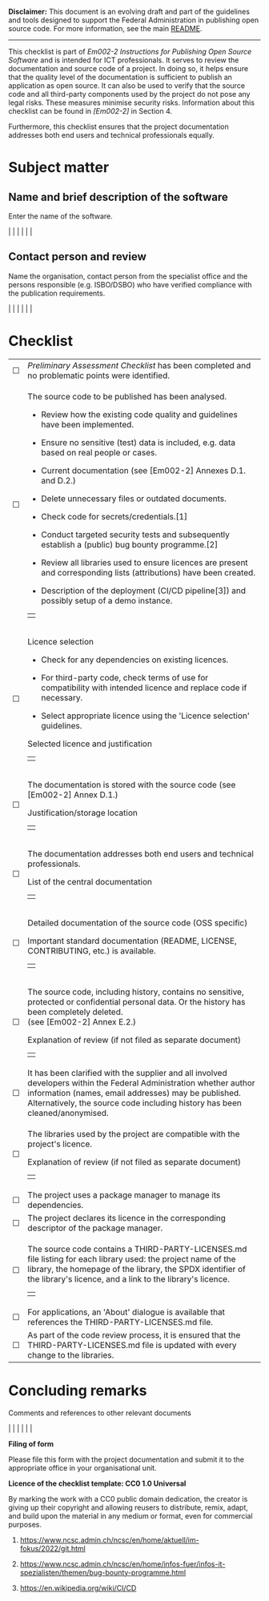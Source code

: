 **Disclaimer:** This document is an evolving draft and part of the guidelines and tools designed to support the Federal Administration in publishing open source code. For more information, see the main [README](https://github.com/swiss/opensource-guidelines/tree/main). 

---

This checklist is part of *Em002-2 Instructions for Publishing Open
Source Software* and is intended for ICT professionals. It serves to
review the documentation and source code of a project. In doing so, it
helps ensure that the quality level of the documentation is sufficient
to publish an application as open source. It can also be used to verify
that the source code and all third-party components used by the project
do not pose any legal risks. These measures minimise security risks.
Information about this checklist can be found in *\[Em002-2\]* in
Section 4.

Furthermore, this checklist ensures that the project documentation
addresses both end users and technical professionals equally.

# Subject matter 

## Name and brief description of the software

Enter the name of the software.

|  |
|  |
|  |

## Contact person and review

Name the organisation, contact person from the specialist office and the
persons responsible (e.g. ISBO/DSBO) who have verified compliance with
the publication requirements.

|  |
|  |
|  |

# Checklist

<table>
<tbody>
<tr class="odd">
<td>☐</td>
<td><em>Preliminary Assessment Checklist</em> has been completed and no problematic points were identified.</td>
</tr>
<tr class="even">
<td>☐</td>
<td><p>The source code to be published has been analysed.</p>
<ul>
<li><p>Review how the existing code quality and guidelines have been implemented.</p></li>
<li><p>Ensure no sensitive (test) data is included, e.g. data based on real people or cases.</p></li>
<li><p>Current documentation (see [Em002-2] Annexes D.1. and D.2.)</p></li>
<li><p>Delete unnecessary files or outdated documents.</p></li>
<li><p>Check code for secrets/credentials.[1]</p></li>
<li><p>Conduct targeted security tests and subsequently establish a (public) bug bounty programme.[2]</p></li>
<li><p>Review all libraries used to ensure licences are present and corresponding lists (attributions) have been created.</p></li>
<li><p>Description of the deployment (CI/CD pipeline[3]) and possibly setup of a demo instance.</p></li>
</ul>
<table>
<tbody>
<tr class="odd">
<td></td>
</tr>
</tbody>
</table></td>
</tr>
<tr class="odd">
<td>☐</td>
<td><p>Licence selection</p>
<ul>
<li><p>Check for any dependencies on existing licences.</p></li>
<li><p>For third-party code, check terms of use for compatibility with intended licence and replace code if necessary.</p></li>
<li><p>Select appropriate licence using the 'Licence selection' guidelines.</p></li>
</ul>
<p>Selected licence and justification</p>
<table>
<tbody>
<tr class="odd">
<td></td>
</tr>
</tbody>
</table></td>
</tr>
<tr class="even">
<td>☐</td>
<td><p>The documentation is stored with the source code (see [Em002-2] Annex D.1.)</p>
<p>Justification/storage location</p>
<table>
<tbody>
<tr class="odd">
<td></td>
</tr>
</tbody>
</table></td>
</tr>
<tr class="odd">
<td>☐</td>
<td><p>The documentation addresses both end users and technical professionals.</p>
<p>List of the central documentation</p>
<table>
<tbody>
<tr class="odd">
<td></td>
</tr>
</tbody>
</table></td>
</tr>
<tr class="even">
<td>☐</td>
<td><p>Detailed documentation of the source code (OSS specific)</p>
<p>Important standard documentation (README, LICENSE, CONTRIBUTING, etc.) is available.</p>
<table>
<tbody>
<tr class="odd">
<td></td>
</tr>
</tbody>
</table></td>
</tr>
<tr class="odd">
<td>☐</td>
<td><p>The source code, including history, contains no sensitive, protected or confidential personal data. Or the history has been completely deleted.<br />
(see [Em002-2] Annex E.2.)</p>
<p>Explanation of review (if not filed as separate document)</p>
<table>
<tbody>
<tr class="odd">
<td></td>
</tr>
</tbody>
</table></td>
</tr>
<tr class="even">
<td>☐</td>
<td>It has been clarified with the supplier and all involved developers within the Federal Administration whether author information (names, email addresses) may be published.<br />
Alternatively, the source code including history has been cleaned/anonymised.</td>
</tr>
<tr class="odd">
<td>☐</td>
<td><p>The libraries used by the project are compatible with the project's licence.</p>
<p>Explanation of review (if not filed as separate document)</p>
<table>
<tbody>
<tr class="odd">
<td></td>
</tr>
</tbody>
</table></td>
</tr>
<tr class="even">
<td>☐</td>
<td>The project uses a package manager to manage its dependencies.</td>
</tr>
<tr class="odd">
<td>☐</td>
<td>The project declares its licence in the corresponding descriptor of the package manager.</td>
</tr>
<tr class="even">
<td>☐</td>
<td><p>The source code contains a THIRD-PARTY-LICENSES.md file listing for each library used: the project name of the library, the homepage of the library, the SPDX identifier of the library's licence, and a link to the library's licence.</p>
<table>
<tbody>
<tr class="odd">
<td></td>
</tr>
</tbody>
</table></td>
</tr>
<tr class="odd">
<td>☐</td>
<td>For applications, an 'About' dialogue is available that references the THIRD-PARTY-LICENSES.md file.</td>
</tr>
<tr class="even">
<td>☐</td>
<td>As part of the code review process, it is ensured that the THIRD-PARTY-LICENSES.md file is updated with every change to the libraries.</td>
</tr>
</tbody>
</table>

# Concluding remarks

Comments and references to other relevant documents

|  |
|  |
|  |

**Filing of form**

Please file this form with the project documentation and submit it to
the appropriate office in your organisational unit.

**Licence of the checklist template: CC0 1.0 Universal**

By marking the work with a CC0 public domain dedication, the creator is
giving up their copyright and allowing reusers to distribute, remix,
adapt, and build upon the material in any medium or format, even for
commercial purposes.

1.  <https://www.ncsc.admin.ch/ncsc/en/home/aktuell/im-fokus/2022/git.html>

2.  <https://www.ncsc.admin.ch/ncsc/en/home/infos-fuer/infos-it-spezialisten/themen/bug-bounty-programme.html>

3.  https://en.wikipedia.org/wiki/CI/CD
